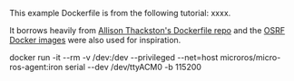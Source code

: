 This example Dockerfile is from the following tutorial: xxxx.

It borrows heavily from [Allison Thackston's Dockerfile repo](https://github.com/athackst/dockerfiles) and the [OSRF Docker images](https://github.com/osrf/docker_images) were also used for inspiration.


docker run -it --rm -v /dev:/dev --privileged --net=host microros/micro-ros-agent:iron serial --dev /dev/ttyACM0 -b 115200

